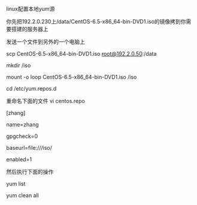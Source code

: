 linux配置本地yum源

你先把192.2.0.230上/data/CentOS-6.5-x86_64-bin-DVD1.iso的镜像拷到你需要搭建的服务器上 

发送一个文件到另外的一个电脑上 

scp CentOS-6.5-x86_64-bin-DVD1.iso root@192.2.0.50:/data 

 

mkdir /iso 

 

mount -o loop CentOS-6.5-x86_64-bin-DVD1.iso /iso 

cd /etc/yum.repos.d 

重命名下面的文件 vi centos.repo 

[zhang] 

name=zhang 

gpgcheck=0 

baseurl=file:///iso/ 

enabled=1 

 

然后执行下面的操作 

yum list 

yum clean all 